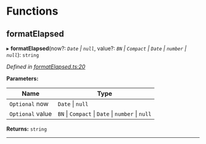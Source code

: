 

# Functions

<a id="formatelapsed"></a>

##  formatElapsed

▸ **formatElapsed**(now?: *`Date` \| `null`*, value?: *`BN` \| `Compact` \| `Date` \| `number` \| `null`*): `string`

*Defined in [formatElapsed.ts:20](https://github.com/polkadot-js/ui/blob/28b991d/packages/ui-util/src/formatElapsed.ts#L20)*

**Parameters:**

| Name | Type |
| ------ | ------ |
| `Optional` now | `Date` \| `null` |
| `Optional` value | `BN` \| `Compact` \| `Date` \| `number` \| `null` |

**Returns:** `string`

___

